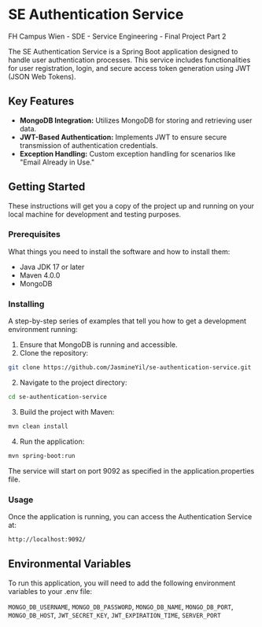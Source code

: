 # SE Authentication Service
FH Campus Wien - SDE - Service Engineering - Final Project Part 2

The SE Authentication Service is a Spring Boot application designed to handle user authentication processes. This service includes functionalities for user registration, login, and secure access token generation using JWT (JSON Web Tokens).

## Key Features
- **MongoDB Integration:** Utilizes MongoDB for storing and retrieving user data.
- **JWT-Based Authentication:** Implements JWT to ensure secure transmission of authentication credentials.
- **Exception Handling:** Custom exception handling for scenarios like "Email Already in Use."

## Getting Started
These instructions will get you a copy of the project up and running on your local machine for development and testing purposes.

### Prerequisites

What things you need to install the software and how to install them:

- Java JDK 17 or later
- Maven 4.0.0
- MongoDB

### Installing

A step-by-step series of examples that tell you how to get a development environment running:

1. Ensure that MongoDB is running and accessible.
2. Clone the repository:
```bash
git clone https://github.com/JasmineYil/se-authentication-service.git
```
2. Navigate to the project directory:
```bash
cd se-authentication-service
```
3. Build the project with Maven:
```bash
mvn clean install
```
4. Run the application:
```bash
mvn spring-boot:run
```
The service will start on port 9092 as specified in the application.properties file.

### Usage
Once the application is running, you can access the Authentication Service at:
```bash
http://localhost:9092/
```
## Environmental Variables
To run this application, you will need to add the following environment variables to your .env file:

`MONGO_DB_USERNAME`, `MONGO_DB_PASSWORD`, `MONGO_DB_NAME`, `MONGO_DB_PORT`, `MONGO_DB_HOST`, `JWT_SECRET_KEY`, `JWT_EXPIRATION_TIME`, `SERVER_PORT`